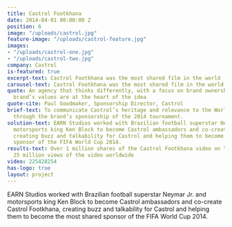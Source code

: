 ```yaml
---
title: Castrol Footkhana
date: 2014-04-01 00:00:00 Z
position: 6
image: "/uploads/castrol.jpg"
feature-image: "/uploads/castrol-feature.jpg"
images:
- "/uploads/castrol-one.jpg"
- "/uploads/castrol-two.jpg"
company: Castrol
is-featured: true
excerpt-text: Castrol Footkhana was the most shared film in the world
carousel-text: Castrol Footkhana was the most shared film in the world
quote: An agency that thinks differently, with a focus on brand ownership where the
  brand’s values are at the heart of the idea
quote-cite: Paul Goodmaker, Sponsorship Director, Castrol
brief-text: To communicate Castrol’s heritage and relevance to the World Cup audience
  through the brand’s sponsorship of the 2014 tournament.
solution-text: EARN Studios worked with Brazilian football superstar Neymar Jr. and
  motorsports king Ken Block to become Castrol ambassadors and co-create Castrol Footkhana,
  creating buzz and talkability for Castrol and helping them to become the most shared
  sponsor of the FIFA World Cup 2014.
results-text: Over 1 million shares of the Castrol Footkhana video on YouTube. Over
  25 million views of the video worldwide
video: 225428254
has-logo: true
layout: project
---
```


EARN Studios worked with Brazilian football superstar Neymar Jr. and motorsports king Ken Block to become Castrol ambassadors and co-create Castrol Footkhana, creating buzz and talkability for Castrol and helping them to become the most shared sponsor of the FIFA World Cup 2014.